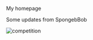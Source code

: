 My homepage

Some updates from SpongebBob


![competition](https://road-to-kaggle-grandmaster.vercel.app/api/badges/baomengjiao/competition)
